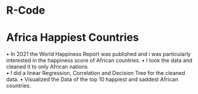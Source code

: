 # R-Code
# Africa Happiest Countries 
•	In 2021 the World Happiness Report was published and i was particularly interested in the happiness score of African countries.
•	I took the data and cleaned it to only African nations  
•	I did a linear Regression, Correlation and Decision Tree for the cleaned data. 
•	Visualized the Data of the top 10 happiest and saddest African countries.
